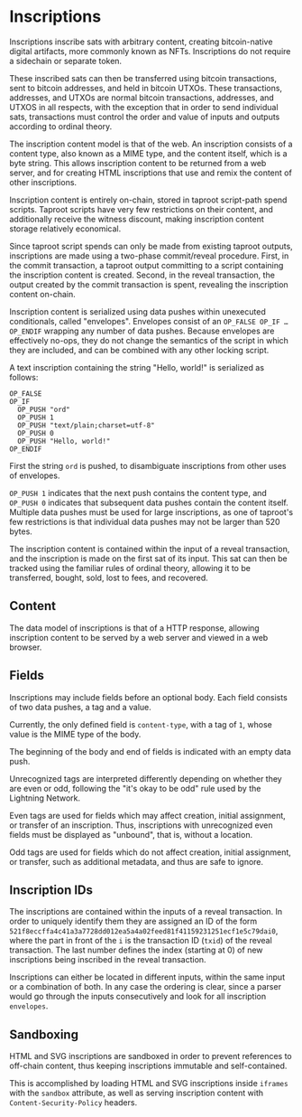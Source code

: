 Inscriptions
============

Inscriptions inscribe sats with arbitrary content, creating bitcoin-native
digital artifacts, more commonly known as NFTs. Inscriptions do not require a
sidechain or separate token.

These inscribed sats can then be transferred using bitcoin transactions, sent
to bitcoin addresses, and held in bitcoin UTXOs. These transactions, addresses,
and UTXOs are normal bitcoin transactions, addresses, and UTXOS in all
respects, with the exception that in order to send individual sats,
transactions must control the order and value of inputs and outputs according
to ordinal theory.

The inscription content model is that of the web. An inscription consists of a
content type, also known as a MIME type, and the content itself, which is a
byte string. This allows inscription content to be returned from a web server,
and for creating HTML inscriptions that use and remix the content of other
inscriptions.

Inscription content is entirely on-chain, stored in taproot script-path spend
scripts. Taproot scripts have very few restrictions on their content, and
additionally receive the witness discount, making inscription content storage
relatively economical.

Since taproot script spends can only be made from existing taproot outputs,
inscriptions are made using a two-phase commit/reveal procedure. First, in the
commit transaction, a taproot output committing to a script containing the
inscription content is created. Second, in the reveal transaction, the output
created by the commit transaction is spent, revealing the inscription content
on-chain.

Inscription content is serialized using data pushes within unexecuted
conditionals, called "envelopes". Envelopes consist of an `OP_FALSE OP_IF …
OP_ENDIF` wrapping any number of data pushes. Because envelopes are effectively
no-ops, they do not change the semantics of the script in which they are
included, and can be combined with any other locking script.

A text inscription containing the string "Hello, world!" is serialized as
follows:

```
OP_FALSE
OP_IF
  OP_PUSH "ord"
  OP_PUSH 1
  OP_PUSH "text/plain;charset=utf-8"
  OP_PUSH 0
  OP_PUSH "Hello, world!"
OP_ENDIF
```

First the string `ord` is pushed, to disambiguate inscriptions from other uses
of envelopes.

`OP_PUSH 1` indicates that the next push contains the content type, and `OP_PUSH
0` indicates that subsequent data pushes contain the content itself. Multiple data
pushes must be used for large inscriptions, as one of taproot's few
restrictions is that individual data pushes may not be larger than 520 bytes.

The inscription content is contained within the input of a reveal transaction,
and the inscription is made on the first sat of its input. This sat can
then be tracked using the familiar rules of ordinal theory, allowing it to be
transferred, bought, sold, lost to fees, and recovered.

Content
-------

The data model of inscriptions is that of a HTTP response, allowing inscription
content to be served by a web server and viewed in a web browser.

Fields
------

Inscriptions may include fields before an optional body. Each field consists of
two data pushes, a tag and a value.

Currently, the only defined field is `content-type`, with a tag of `1`, whose
value is the MIME type of the body.

The beginning of the body and end of fields is indicated with an empty data
push.

Unrecognized tags are interpreted differently depending on whether they are
even or odd, following the "it's okay to be odd" rule used by the Lightning
Network.

Even tags are used for fields which may affect creation, initial assignment, or
transfer of an inscription. Thus, inscriptions with unrecognized even fields
must be displayed as "unbound", that is, without a location.

Odd tags are used for fields which do not affect creation, initial assignment,
or transfer, such as additional metadata, and thus are safe to ignore.

Inscription IDs
---------------

The inscriptions are contained within the inputs of a reveal transaction. In
order to uniquely identify them they are assigned an ID of the form
`521f8eccffa4c41a3a7728dd012ea5a4a02feed81f41159231251ecf1e5c79dai0`, where the
part in front of the `i` is the transaction ID (`txid`) of the reveal
transaction. The last number defines the index (starting at 0) of new inscriptions
being inscribed in the reveal transaction.

Inscriptions can either be located in different inputs, within the same input or
a combination of both. In any case the ordering is clear, since a parser would
go through the inputs consecutively and look for all inscription `envelopes`.

Sandboxing
----------

HTML and SVG inscriptions are sandboxed in order to prevent references to
off-chain content, thus keeping inscriptions immutable and self-contained.

This is accomplished by loading HTML and SVG inscriptions inside `iframes` with
the `sandbox` attribute, as well as serving inscription content with
`Content-Security-Policy` headers.
